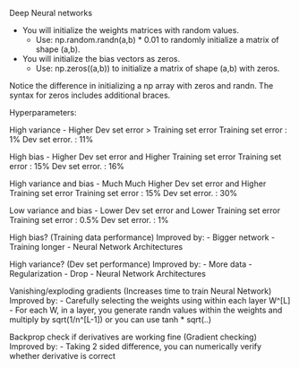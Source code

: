 Deep Neural networks

* You will initialize the weights matrices with random values.
    * Use: np.random.randn(a,b) * 0.01 to randomly initialize a matrix of shape (a,b).
* You will initialize the bias vectors as zeros.
    * Use: np.zeros((a,b)) to initialize a matrix of shape (a,b) with zeros.

Notice the difference in initializing a np array with zeros and randn. The syntax for zeros includes additional braces.

Hyperparameters:

High variance - Higher Dev set error > Training set error
Training set error : 1%
Dev set error.       : 11%

High bias - Higher Dev set error and Higher Training set error
Training set error : 15%
Dev set error.       : 16%

High variance and bias - Much Much Higher Dev set error and Higher Training set error
Training set error : 15%
Dev set error.       : 30%

Low variance and bias - Lower Dev set error and Lower Training set error
Training set error : 0.5%
Dev set error.       : 1%

High bias?
(Training data performance)
Improved by:
    - Bigger network
    - Training longer
    - Neural Network Architectures

High variance?
(Dev set performance)
Improved by:
    - More data
    - Regularization
    - Drop 
    - Neural Network Architectures

Vanishing/exploding gradients
(Increases time to train Neural Network)
	Improved by:
	- Carefully selecting the weights using within each layer W^[L]
		- For each W, in a layer, you generate randn values within the weights and multiply by sqrt(1/n^[L-1]) or you can use tanh * sqrt(..)

Backprop check if derivatives are working fine
(Gradient checking)
	Improved by:
	- Taking 2 sided difference, you can numerically verify whether derivative is correct






